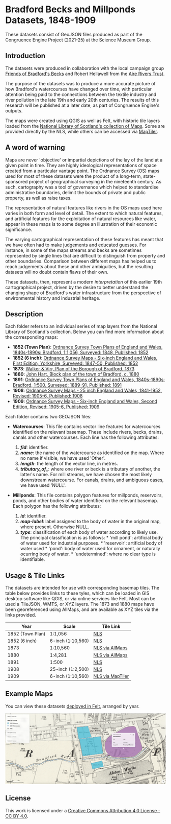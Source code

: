 # Bradford Becks and Millponds Datasets, 1848-1909

These datasets consist of GeoJSON files produced as part of the Congruence Engine Project (2021-25) at the Science Museum Group. 

## Introduction
The datasets were produced in collaboration with the local campaign group [Friends of Bradford's Becks](https://bradford-beck.org/) and Robert Hellawell from the [Aire Rivers Trust](https://aireriverstrust.org.uk/). 

The purpose of the datasets was to produce a more accurate picture of how Bradford's watercourses have changed over time, with particular attention being paid to the connections between the textile industry and river pollution in the late 19th and early 20th centuries. The results of this research will be published at a later date, as part of Congruence Engine's outputs. 

The maps were created using QGIS as well as Felt, with historic tile layers loaded from the [National Library of Scotland's collection of Maps](https://maps.nls.uk/). Some are provided directly by the NLS, while others can be accessed via [MapTiler](https://www.maptiler.com/). 

## A word of warning
Maps are never 'objective' or impartial depictions of the lay of the land at a given point in time. They are highly ideological representations of space created from a particular vantage point. The Ordnance Survey (OS) maps used for most of these datasets were the product of a long-term, state-sponsored project of geographical surveying in the nineteenth century. As such, cartography was a tool of governance which helped to standardise administrative boundaries, delimit the bounds of private and public property, as well as raise taxes. 

The representation of natural features like rivers in the OS maps used here varies in both form and level of detail. The extent to which natural features, and artificial features for the exploitation of natural resources like water, appear in these maps is to some degree an illustration of their economic significance. 

The varying cartographical representation of these features has meant that we have often had to make judgements and educated guesses. For instance, in some of the maps streams and becks are sometimes represented by single lines that are difficult to distinguish from property and other boundaries. Comparison between different maps has helped us to reach judgements about these and other ambiguities, but the resulting datasets will no doubt contain flaws of their own. 

These datasets, then, represent a modern *interpretation* of this earlier 19th cartographical project, driven by the desire to better understand the changing shape of Bradford's water infrastructure from the perspective of environmental history and industrial heritage. 


## Description
Each folder refers to an individual series of map layers from the National Library of Scotland's collection. Below you can find more information about the corresponding maps:

*   **1852 (Town Plan)**: [Ordnance Survey Town Plans of England and Wales, 1840s-1890s: Bradford, 1:1,056, Surveyed: 1848, Published: 1852](https://maps.nls.uk/os/townplans-england/bradford-1056.html)
*   **1852 (6 inch)**: [Ordnance Survey Maps - Six-inch England and Wales, First Edition, Yorkshire, Surveyed: 1847-50, Published: 1852](https://maps.nls.uk/os/6inch-england-and-wales/)
*   **1873**: [Walker & Virr, Plan of the Borough of Bradford, 1873](https://maps.nls.uk/towns/rec/11845)
*   **1880**: [John Hart, Block plan of the town of Bradford, c. 1880](https://maps.nls.uk/towns/rec/11846)
*   **1891**:  [Ordnance Survey Town Plans of England and Wales, 1840s-1890s: Bradford, 1:500, Surveyed: 1889-91, Published: 1891](https://maps.nls.uk/os/townplans-england/bradford.html)
*   **1908**: [Ordnance Survey Maps - 25 inch England and Wales, 1841-1952, Revised: 1905-6, Published: 1908](https://maps.nls.uk/os/25inch-england-and-wales/)
*   **1909**: [Ordnance Survey Maps - Six-inch England and Wales, Second Edition, Revised: 1905-6, Published: 1909](https://maps.nls.uk/os/6inch-england-and-wales/)

Each folder contains two GEOJSON files:


*   **Watercourses**: This file contains vector line features for watercourses identified on the relevant basemap. These include rivers, becks, drains, canals and other watercourses. Each line has the following attributes:
      1.   ***fid***: identifier. 
      2.   ***name***: the name of the watercourse as identified on the map. Where no name if visible, we have used 'Other'. 
      3. ***length***: the length of the vector line, in metres. 
      4. ***tributary_of_***: where one river or beck is a tributary of another, the latter's name. For mill streams, we have chosen the most likely downstream watercourse. For canals, drains, and ambiguous cases, we have used 'NULL'. 


*   **Millponds**: This file contains polygon features for millponds, reservoirs, ponds, and other bodies of water identified on the relevant basemap. Each polygon has the following attributes: 

    1.   ***id***: identifier. 
    2.   ***map-label***: label assigned to the body of water in the original map, where present. Otherwise NULL. 
    3.   ***type***: classification of each body of water according to likely use. The principal classification is as follows: 
        *   'mill pond': artificial body of water used for industrial purposes.
        *   'reservoir': artificial body of water used 
        *   'pond': body of water used for ornament, or naturally ocurring body of water.
        *   'undetermined': where no clear type is identifiable.

## Usage & Tile Links
The datasets are intended for use with corresponding basemap tiles. The table below provides links to these tyles, which can be loaded in GIS desktop software like QGIS, or via online services like Felt. Most can be used a TileJSON, WMTS, or XYZ layers. The 1873 and 1880 maps have been georeferenced using AllMaps, and are available as XYZ tiles via the links provided. 

| Year | Scale | Tile Link |
|------|-------|-----------|
|1852 (Town Plan) | 1:1,056 | [NLS](https://mapseries-tilesets.s3.amazonaws.com/os/town-england/Bradford/index.html#Bradford/ol3.) |
|1852 (6 inch) | 6-inch (1:10,560) | [NLS](https://www.google.com/url?q=https%3A%2F%2Fmapseries-tilesets.s3.amazonaws.com%2Fos%2Fsix-inch-yorkshire%2Findex.html%23six-inch-yorkshireN-new%2Fol3)|
|1873 | 1:10,560 | [NLS via AllMaps](https://allmaps.xyz/maps/682c0c5a6a17c868/{z}/{x}/{y}.png)|
|1880 | 1:4,281 | [NLS via AllMaps](https://allmaps.xyz/maps/20b4442417495cda/{z}/{x}/{y}.png)|
|1891 | 1:500 | [NLS](https://www.google.com/url?q=https%3A%2F%2Fmapseries-tilesets.s3.amazonaws.com%2Fos%2Ftown-england%2FNorth%2Findex.html%23North_new%2Fol3)|
| 1908 | 25-inch (1:2,500) | [NLS](https://www.google.com/url?q=https%3A%2F%2Fmapseries-tilesets.s3.amazonaws.com%2F25_inch%2Fyorkshire%2Findex.html%23yorkshire_new%2Fol3) |
| 1909 | 6-inch (1:10,560) | [NLS via MapTiler](https://www.google.com/url?q=https%3A%2F%2Fcloud.maptiler.com%2Ftiles%2Fuk-osgb10k1888%2F)|

## Example Maps

You can view these datasets [deployed in Felt](https://felt.com/map/Bradford-Becks-1848-1909-RfbqXAYYSRicW8wMDe6EWA?loc=53.79168,-1.7383,14.05z&share=1. ), arranged by year. 

![Image of a Felt map created using Congruence Engine datasets, showing Bradford Beck as it passes by several millponds and Brownroyd reservoir](https://github.com/congruence-engine/connecting-environmental-data/blob/main/images/felt_map.png?raw=true)

## License
This work is licensed under a [Creative Commons Attribution 4.0 License - CC BY 4.0](https://creativecommons.org/licenses/by/4.0/).
